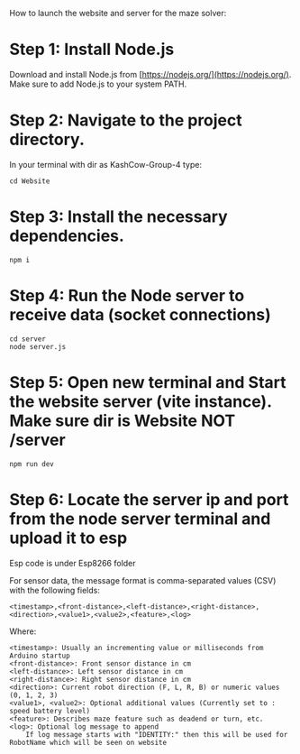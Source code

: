 How to launch the website and server for the maze solver:

# Step 1: Install Node.js
Download and install Node.js from [https://nodejs.org/](https://nodejs.org/). Make sure to add Node.js to your system PATH.

# Step 2: Navigate to the project directory.
In your terminal with dir as KashCow-Group-4 type:
```
cd Website
```
# Step 3: Install the necessary dependencies.
```
npm i
```
# Step 4: Run the Node server to receive data (socket connections)
```
cd server
node server.js
```
# Step 5: Open new terminal and Start the website server (vite instance). Make sure dir is Website NOT /server
```
npm run dev
```
# Step 6: Locate the server ip and port from the node server terminal and upload it to esp
  Esp code is under Esp8266 folder



For sensor data, the message format is comma-separated values (CSV) with the following fields:
```
<timestamp>,<front-distance>,<left-distance>,<right-distance>,<direction>,<value1>,<value2>,<feature>,<log>
```
Where:

    <timestamp>: Usually an incrementing value or milliseconds from Arduino startup
    <front-distance>: Front sensor distance in cm
    <left-distance>: Left sensor distance in cm
    <right-distance>: Right sensor distance in cm
    <direction>: Current robot direction (F, L, R, B) or numeric values (0, 1, 2, 3)
    <value1>, <value2>: Optional additional values (Currently set to : speed battery level)
    <feature>: Describes maze feature such as deadend or turn, etc.
    <log>: Optional log message to append
        If log message starts with "IDENTITY:" then this will be used for RobotName which will be seen on website

